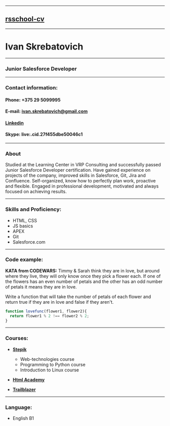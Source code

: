 ___

## __[rsschool-cv](https://github.com/IvanSkrebatovich/rsschool-cv)__ 
___

# **Ivan Skrebatovich**
___
### **Junior Salesforce Developer**
___
### **Contact information:**
#### **Phone:** +375 29 5099995
#### **E-mail:** ivan.skrebatovich@gmail.com
#### **__[Linkedin](https://linkedin.com/in/ivan-skrebatovich-57aa1420b)__**
#### **Skype:** live:.cid.27f455dbe50046c1

___
### **About**
Studied at the Learning Center in VRP Consulting and successfully passed Junior Salesforce Developer certification. Have gained experience on projects of the company, improved skills in Salesforce, Git, Jira and Confluence. Self-organized, know how to perfectly plan work, proactive and flexible. Engaged in professional development, motivated and always focused on achieving results.
___
### **Skills and Proficiency:**
+ HTML, CSS
+ JS basics
+ APEX 
+ Git
+ Salesforce.com
___
### **Code example:**
**KATA from CODEWARS:** Timmy & Sarah think they are in love, but around where they live, they will only know once they pick a flower each. If one of the flowers has an even number of petals and the other has an odd number of petals it means they are in love.

Write a function that will take the number of petals of each flower and return true if they are in love and false if they aren't.
``` js
function lovefunc(flower1, flower2){
  return flower1 % 2 !== flower2 % 2;
}
````
___

### **Courses:**
+ **__[Stepik](https://stepik.org/users/347631917)__**

  + Web-technologies course
  + Programming to Python course
  + Introduction to Linux course

+ **__[Html Academy](https://htmlacademy.ru/profile/id1858343)__**

+ **__[Trailblazer](https://trailblazer.me/id/iskrebatovich)__**
___

### **Language:**
+ English B1
